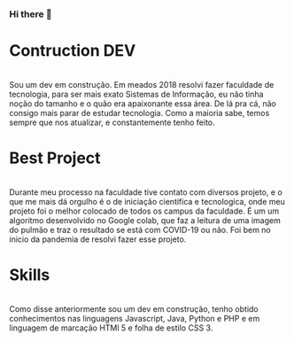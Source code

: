 ### Hi there 👋

<h1>Contruction DEV </h1> </br>
Sou um dev em construção. Em meados 2018 resolvi fazer faculdade de tecnologia, para ser mais exato Sistemas de Informação, eu não tinha noção do tamanho e o quão era apaixonante essa área. De lá pra cá, não consigo mais parar de estudar tecnologia. Como a maioria sabe, temos sempre que nos atualizar, e constantemente tenho feito.

<h1>Best Project </h1></br>
Durante meu processo na faculdade tive contato com diversos projeto, e o que me mais dá orgulho é o de iniciação cientifica e tecnologica, onde meu projeto foi o melhor colocado de todos os campus da faculdade. É um um algoritmo desenvolvido no Google colab, que faz a leitura de uma imagem do pulmão e traz o resultado se está com COVID-19 ou não. Foi bem no inicio da pandemia de resolvi fazer esse projeto.

<h1>Skills</h1> </br>
Como disse anteriormente sou um dev em construção, tenho obtido conhecimentos nas linguagens Javascript, Java, Python e PHP e em linguagem de marcação HTMl 5 e folha de estilo CSS 3.


